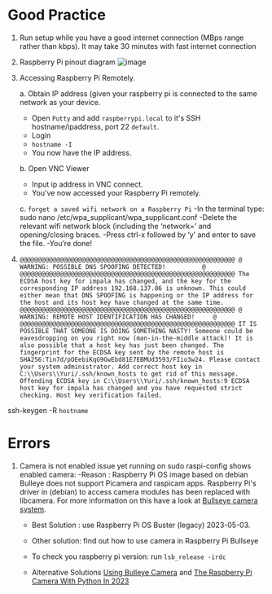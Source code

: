# Good Practice
1. Run setup while you have a good internet connection (MBps range rather than kbps). It may take 30 minutes with fast internet connection

2. Raspberry Pi pinout diagram
   ![image](https://github.com/DeKUT-DSAIL/cameratrap-pi/assets/54037190/03cc3a34-3fc1-4ddc-9315-74a0712d01c2)
3. Accessing Raspberry Pi Remotely.
   
   a. Obtain IP address (given your raspberry pi is connected to the same network as your device.
   - Open `Putty` and add `raspberrypi.local` to it's SSH hostname/ipaddress, port 22 `default`.
   - Login
   - `hostname -I`
   - You now have the IP address.
   
   b. Open VNC Viewer
   - Input ip address in VNC connect.
   - You've now accessed your Raspberry Pi remotely.

   c. `forget a saved wifi network on a Raspberry Pi`
   -In the terminal type: sudo nano /etc/wpa_supplicant/wpa_supplicant.conf
   -Delete the relevant wifi network block (including the ‘network=’ and opening/closing braces.
   -Press ctrl-x followed by ‘y’ and enter to save the file.
   -You’re done!
4. `@@@@@@@@@@@@@@@@@@@@@@@@@@@@@@@@@@@@@@@@@@@@@@@@@@@@@@@@@@@
@       WARNING: POSSIBLE DNS SPOOFING DETECTED!          @
@@@@@@@@@@@@@@@@@@@@@@@@@@@@@@@@@@@@@@@@@@@@@@@@@@@@@@@@@@@
The ECDSA host key for impala has changed,
and the key for the corresponding IP address 192.168.137.86
is unknown. This could either mean that
DNS SPOOFING is happening or the IP address for the host
and its host key have changed at the same time.
@@@@@@@@@@@@@@@@@@@@@@@@@@@@@@@@@@@@@@@@@@@@@@@@@@@@@@@@@@@
@    WARNING: REMOTE HOST IDENTIFICATION HAS CHANGED!     @
@@@@@@@@@@@@@@@@@@@@@@@@@@@@@@@@@@@@@@@@@@@@@@@@@@@@@@@@@@@
IT IS POSSIBLE THAT SOMEONE IS DOING SOMETHING NASTY!
Someone could be eavesdropping on you right now (man-in-the-middle attack)!
It is also possible that a host key has just been changed.
The fingerprint for the ECDSA key sent by the remote host is
SHA256:Tin7d/pOEebiKqG9GwEbd81E7EBMUd3593/FIio3w24.
Please contact your system administrator.
Add correct host key in C:\\Users\\Yuri/.ssh/known_hosts to get rid of this message.
Offending ECDSA key in C:\\Users\\Yuri/.ssh/known_hosts:9
ECDSA host key for impala has changed and you have requested strict checking.
Host key verification failed.`

ssh-keygen -R `hostname`


# Errors
1. Camera is not enabled issue yet running on sudo raspi-config shows enabled camera:
   -Reason : Raspberry Pi OS image based on debian Bulleye does not support Picamera and raspicam apps. Raspberry Pi's driver in (debian) to access camera modules has
   been replaced with libcamera. For more information on this have a look at [Bullseye camera system](https://www.raspberrypi.com/news/bullseye-camera-system/).

   - Best Solution : use Raspberry Pi OS Buster (legacy) 2023-05-03.
   - Other solution: find out how to use camera in Raspberry Pi Bullseye
  
   - To check you raspberry pi version: run `lsb_release -irdc`
   - Alternative Solutions [Using Bulleye Camera](https://www.tomshardware.com/how-to/use-raspberry-pi-camera-with-bullseye) and [The Raspberry Pi Camera With Python In 2023](https://raspberrytips.com/picamera2-raspberry-pi/)
